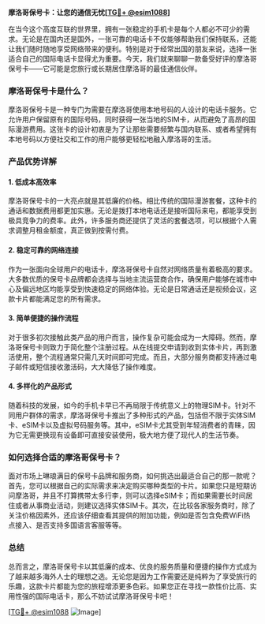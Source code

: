 **摩洛哥保号卡：让您的通信无忧[[TG💪+ @esim1088](https://t.me/s/esim1088)]**

在当今这个高度互联的世界里，拥有一张稳定的手机卡是每个人都必不可少的需求。无论是在国内还是国外，一张可靠的电话卡不仅能够帮助我们保持联系，还能让我们随时随地享受网络带来的便利。特别是对于经常出国的朋友来说，选择一张适合自己的国际电话卡显得尤为重要。今天，我们就来聊聊一款备受好评的摩洛哥保号卡——它可能是您旅行或长期居住摩洛哥的最佳通信伙伴。

### 摩洛哥保号卡是什么？

摩洛哥保号卡是一种专门为需要在摩洛哥使用本地号码的人设计的电话卡服务。它允许用户保留原有的国际号码，同时获得一张当地的SIM卡，从而避免了高昂的国际漫游费用。这张卡的设计初衷是为了让那些需要频繁与国内联系、或者希望拥有本地号码以方便社交和工作的用户能够更轻松地融入摩洛哥的生活。

### 产品优势详解

#### 1. **低成本高效率**
摩洛哥保号卡的一大亮点就是其低廉的价格。相比传统的国际漫游套餐，这种卡的通话和数据费用都更加实惠。无论是拨打本地电话还是接听国际来电，都能享受到极具竞争力的费率。此外，许多服务商还提供了灵活的套餐选项，可以根据个人需求调整月租金额度，真正做到按需付费。

#### 2. **稳定可靠的网络连接**
作为一张面向全球用户的电话卡，摩洛哥保号卡自然对网络质量有着极高的要求。大多数优质的保号卡品牌都会选择与当地主流运营商合作，确保用户能够在城市中心及偏远地区均能享受到快速稳定的网络体验。无论是日常通话还是视频会议，这款卡片都能满足您的所有需求。

#### 3. **简单便捷的操作流程**
对于很多初次接触此类产品的用户而言，操作复杂可能会成为一大障碍。然而，摩洛哥保号卡则致力于简化整个注册过程。从在线提交申请到收到实体卡片，再到激活使用，整个流程通常只需几天时间即可完成。而且，大部分服务商都支持通过电子邮件或短信接收激活码，大大降低了操作难度。

#### 4. **多样化的产品形式**
随着科技的发展，如今的手机卡早已不再局限于传统意义上的物理SIM卡。针对不同用户群体的需求，摩洛哥保号卡推出了多种形式的产品，包括但不限于实体SIM卡、eSIM卡以及虚拟号码服务等。其中，eSIM卡尤其受到年轻消费者的青睐，因为它无需更换现有设备即可直接安装使用，极大地方便了现代人的生活节奏。

### 如何选择合适的摩洛哥保号卡？

面对市场上琳琅满目的保号卡品牌和服务商，如何挑选出最适合自己的那一款呢？首先，您可以根据自己的实际需求来决定购买哪种类型的卡片。如果您只是短期访问摩洛哥，并且不打算携带太多行李，则可以选择eSIM卡；而如果需要长时间居住或者从事商业活动，则建议选择实体SIM卡。其次，在比较各家服务商时，除了关注价格因素外，还应该仔细查看其提供的附加功能，例如是否包含免费WiFi热点接入、是否支持多国语言客服等等。

### 总结

总而言之，摩洛哥保号卡以其低廉的成本、优良的服务质量和便捷的操作方式成为了越来越多海外人士的理想之选。无论您是因为工作需要还是纯粹为了享受旅行的乐趣，这款卡片都能为您的旅程增添更多色彩。如果您正在寻找一款性价比高、实用性强的国际电话卡，那么不妨试试摩洛哥保号卡吧！

[[TG💪+ @esim1088](https://t.me/s/esim1088) ![Image](https://i.postimg.cc/4NQfJmqS/Snipaste-2025-05-13-00-14-12.png)]